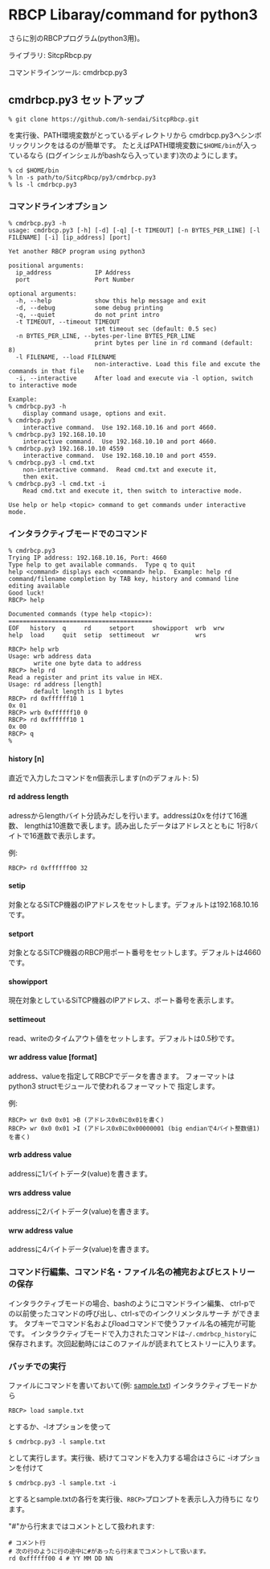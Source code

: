 # RBCP Libaray/command for python3

さらに別のRBCPプログラム(python3用)。

ライブラリ: SitcpRbcp.py

コマンドラインツール: cmdrbcp.py3

## cmdrbcp.py3 セットアップ

```
% git clone https://github.com/h-sendai/SitcpRbcp.git
```

を実行後、PATH環境変数がとっているディレクトリから
cmdrbcp.py3へシンボリックリンクをはるのが簡単です。
たとえばPATH環境変数に``$HOME/bin``が入っているなら
(ログインシェルがbashなら入っています)次のようにします。

```
% cd $HOME/bin
% ln -s path/to/SitcpRbcp/py3/cmdrbcp.py3
% ls -l cmdrbcp.py3
```

### コマンドラインオプション

```
% cmdrbcp.py3 -h
usage: cmdrbcp.py3 [-h] [-d] [-q] [-t TIMEOUT] [-n BYTES_PER_LINE] [-l FILENAME] [-i] [ip_address] [port]

Yet another RBCP program using python3

positional arguments:
  ip_address            IP Address
  port                  Port Number

optional arguments:
  -h, --help            show this help message and exit
  -d, --debug           some debug printing
  -q, --quiet           do not print intro
  -t TIMEOUT, --timeout TIMEOUT
                        set timeout sec (default: 0.5 sec)
  -n BYTES_PER_LINE, --bytes-per-line BYTES_PER_LINE
                        print bytes per line in rd command (default: 8)
  -l FILENAME, --load FILENAME
                        non-interactive. Load this file and excute the commands in that file
  -i, --interactive     After load and execute via -l option, switch to interactive mode

Example:
% cmdrbcp.py3 -h
    display command usage, options and exit.
% cmdrbcp.py3
    interactive command.  Use 192.168.10.16 and port 4660.
% cmdrbcp.py3 192.168.10.10
    interactive command.  Use 192.168.10.10 and port 4660.
% cmdrbcp.py3 192.168.10.10 4559
    interactive command.  Use 192.168.10.10 and port 4559.
% cmdrbcp.py3 -l cmd.txt
    non-interactive command.  Read cmd.txt and execute it,
    then exit.
% cmdrbcp.py3 -l cmd.txt -i
    Read cmd.txt and execute it, then switch to interactive mode.

Use help or help <topic> command to get commands under interactive mode.
```

### インタラクティブモードでのコマンド

```
% cmdrbcp.py3
Trying IP address: 192.168.10.16, Port: 4660
Type help to get available commands.  Type q to quit
help <command> displays each <command> help.  Example: help rd
command/filename completion by TAB key, history and command line editing available
Good luck!
RBCP> help

Documented commands (type help <topic>):
========================================
EOF   history  q     rd     setport     showipport  wrb  wrw
help  load     quit  setip  settimeout  wr          wrs

RBCP> help wrb
Usage: wrb address data
       write one byte data to address
RBCP> help rd
Read a register and print its value in HEX.
Usage: rd address [length]
       default length is 1 bytes
RBCP> rd 0xffffff10 1
0x 01
RBCP> wrb 0xffffff10 0
RBCP> rd 0xffffff10 1
0x 00
RBCP> q
%
```

#### history [n]

直近で入力したコマンドをn個表示します(nのデフォルト: 5)

#### rd address length

adressからlengthバイト分読みだしを行います。addressは0xを付けて16進数、
lengthは10進数で表します。読み出したデータはアドレスとともに
1行8バイトで16進数で表示します。

例:

```
RBCP> rd 0xffffff00 32
```

#### setip

対象となるSiTCP機器のIPアドレスをセットします。デフォルトは192.168.10.16です。

#### setport

対象となるSiTCP機器のRBCP用ポート番号をセットします。デフォルトは4660です。

#### showipport

現在対象としているSiTCP機器のIPアドレス、ポート番号を表示します。

#### settimeout

read、writeのタイムアウト値をセットします。デフォルトは0.5秒です。

#### wr address value [format]

address、valueを指定してRBCPでデータを書きます。
フォーマットはpython3 structモジュールで使われるフォーマットで
指定します。

例:

```
RBCP> wr 0x0 0x01 >B (アドレス0x0に0x01を書く)
RBCP> wr 0x0 0x01 >I (アドレス0x0に0x00000001 (big endianで4バイト整数値1)を書く)
```

#### wrb address value

addressに1バイトデータ(value)を書きます。

#### wrs address value

addressに2バイトデータ(value)を書きます。

#### wrw address value

addressに4バイトデータ(value)を書きます。

### コマンド行編集、コマンド名・ファイル名の補完およびヒストリーの保存

インタラクティブモードの場合、bashのようにコマンドライン編集、
ctrl-pでの以前使ったコマンドの呼び出し、ctrl-sでのインクリメンタルサーチ
ができます。
タブキーでコマンド名およびloadコマンドで使うファイル名の補完が可能です。
インタラクティブモードで入力されたコマンドは``~/.cmdrbcp_history``に
保存されます。次回起動時にはこのファイルが読まれてヒストリーに入ります。

### バッチでの実行

ファイルにコマンドを書いておいて(例: [sample.txt](sample.txt))
インタラクティブモードから
```
RBCP> load sample.txt
```
とするか、-lオプションを使って
```
$ cmdrbcp.py3 -l sample.txt
```
として実行します。実行後、続けてコマンドを入力する場合はさらに
-iオプションを付けて
```
$ cmdrbcp.py3 -l sample.txt -i
```
とするとsample.txtの各行を実行後、``RBCP>``プロンプトを表示し入力待ちに
なります。

"#"から行末まではコメントとして扱われます:
```
# コメント行
# 次の行のように行の途中に#があったら行末までコメントして扱います。
rd 0xffffff00 4 # YY MM DD NN
```

